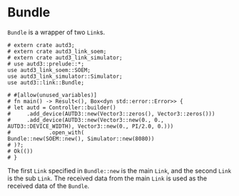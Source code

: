 # Bundle

`Bundle` is a wrapper of two `Link`s.

```rust,should_panic,edition2021
# extern crate autd3;
# extern crate autd3_link_soem;
# extern crate autd3_link_simulator;
# use autd3::prelude::*;
use autd3_link_soem::SOEM;
use autd3_link_simulator::Simulator;
use autd3::link::Bundle;

# #[allow(unused_variables)]
# fn main() -> Result<(), Box<dyn std::error::Error>> {
# let autd = Controller::builder()
#     .add_device(AUTD3::new(Vector3::zeros(), Vector3::zeros()))
#     .add_device(AUTD3::new(Vector3::new(0., 0., AUTD3::DEVICE_WIDTH), Vector3::new(0., PI/2.0, 0.)))
#            .open_with(
Bundle::new(SOEM::new(), Simulator::new(8080))
# )?;
# Ok(())
# }
```
The first `Link` specified in `Bundle::new` is the main `Link`, and the second `Link` is the sub `Link`.
The received data from the main `Link` is used as the received data of the `Bundle`.
